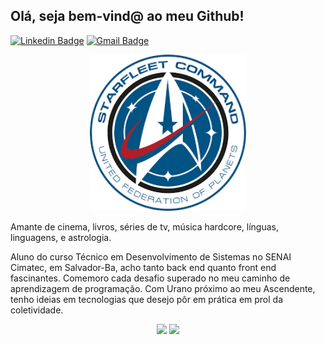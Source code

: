 ## Olá, seja bem-vind@ ao meu Github!

[![Linkedin Badge](https://img.shields.io/badge/-LinkedIn-blue?style=flat-square&logo=Linkedin&logoColor=white&link=https://www.linkedin.com/in/elisetevidotti/)](https://www.linkedin.com/in/romulocraveiro/) [![Gmail Badge](https://img.shields.io/badge/-Gmail-c14438?style=flat-square&logo=Gmail&logoColor=white&link=mailto:liz.vidotti@gmail.com)](mailto:romulocraveiro@gmail.com/)

<p align="center">
  <img src="img/federationlogo.png" width="250" title="federationstarship" alt="Star Trek starship">
</p>

Amante de cinema, livros, séries de tv, música hardcore, línguas, linguagens, e astrologia. 

Aluno do curso Técnico em Desenvolvimento de Sistemas no SENAI Cimatec, em Salvador-Ba, acho tanto back end quanto front end fascinantes. Comemoro cada desafio superado no meu caminho de aprendizagem de programação. Com Urano próximo ao meu Ascendente, tenho ideias em tecnologias que desejo pôr em prática em prol da coletividade.

<p align="center">
  <img width="400px" src="https://github-readme-stats.vercel.app/api/top-langs/?username=romulocraveiro&hide=html&layout=compact&theme=radical" />
  <img width="434px" src="https://github-readme-stats.vercel.app/api?username=romulocraveiro&theme=radical&show_icons=true" />
</p>
<!--Imagen de <https://commons.wikimedia.org/wiki/File:StarfleetCommandEmblemVectorized.svg>-->